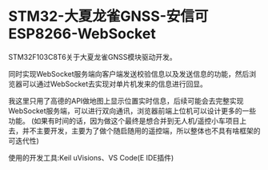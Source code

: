 # STM32-大夏龙雀GNSS-安信可ESP8266-WebSocket

STM32F103C8T6关于大夏龙雀GNSS模块驱动开发。

同时实现WebSocket服务端向客户端发送校验信息以及发送信息的功能，然后浏览器可以通过WebSocket去实现对单片机发来的信息进行回显。

我这里只用了高德的API做地图上显示位置实时信息，后续可能会去完整实现WebSocket服务端，可以进行双向通讯，浏览器前端上位机可以设计更多的一些功能。
(如果有时间的话，因为做这个最终是想合并到无人机/遥控小车项目上去，并不主要开发，主要为了做个随启随用的遥控端，所以整体也不具有啥框架的可迭代性)

使用的开发工具:Keil uVisions、VS Code(E IDE插件)
